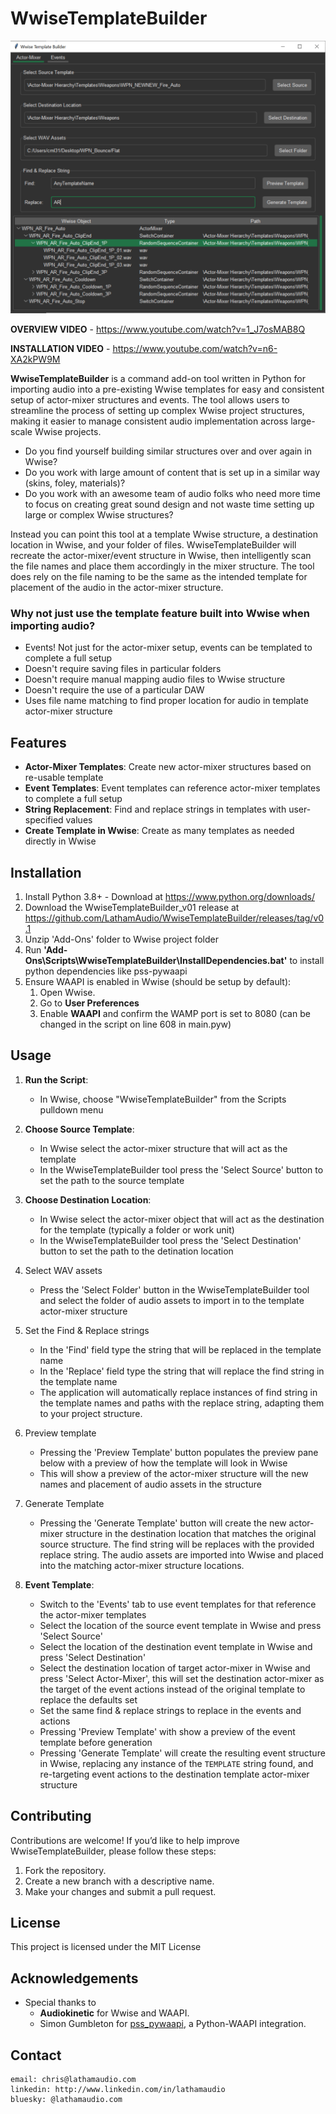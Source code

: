 # WwiseTemplateBuilder
<p align="center">
  <img src="https://github.com/LathamAudio/WwiseTemplateBuilder/blob/main/screenshots/07-WTBScreenshot.png"/>
</p>

**OVERVIEW VIDEO** - https://www.youtube.com/watch?v=1_J7osMAB8Q

**INSTALLATION VIDEO** - https://www.youtube.com/watch?v=n6-XA2kPW9M

**WwiseTemplateBuilder** is a command add-on tool written in Python for importing audio into a pre-existing Wwise templates for easy and consistent setup of actor-mixer structures and events. The tool allows users to streamline the process of setting up complex Wwise project structures, making it easier to manage consistent audio implementation across large-scale Wwise projects.

- Do you find yourself building similar structures over and over again in Wwise? 
- Do you work with large amount of content that is set up in a similar way (skins, foley, materials)? 
- Do you work with an awesome team of audio folks who need more time to focus on creating great sound design and not waste time setting up large or complex Wwise structures?

Instead you can point this tool at a template Wwise structure, a destination location in Wwise, and your folder of files. WwiseTemplateBuilder will recreate the actor-mixer/event structure in Wwise, then intelligently scan the file names and place them accordingly in the mixer structure. The tool does rely on the file naming to be the same as the intended template for placement of the audio in the actor-mixer structure.

### Why not just use the template feature built into Wwise when importing audio?
- Events! Not just for the actor-mixer setup, events can be templated to complete a full setup
- Doesn't require saving files in particular folders
- Doesn't require manual mapping audio files to Wwise structure 
- Doesn't require the use of a particular DAW
- Uses file name matching to find proper location for audio in template actor-mixer structure

## Features
- **Actor-Mixer Templates**: Create new actor-mixer structures based on re-usable template
- **Event Templates**: Event templates can reference actor-mixer templates to complete a full setup
- **String Replacement**: Find and replace strings in templates with user-specified values
- **Create Template in Wwise**: Create as many templates as needed directly in Wwise

## Installation
1. Install Python 3.8+ -  Download at https://www.python.org/downloads/
2. Download the WwiseTemplateBuilder_v01 release at https://github.com/LathamAudio/WwiseTemplateBuilder/releases/tag/v0.1
3. Unzip 'Add-Ons' folder to Wwise project folder
4. Run **'Add-Ons\Scripts\WwiseTemplateBuilder\InstallDependencies.bat'** to install python dependencies like pss-pywaapi
5. Ensure WAAPI is enabled in Wwise (should be setup by default):
	1. Open Wwise.
	2. Go to **User Preferences**
	3. Enable **WAAPI** and confirm the WAMP port is set to 8080 (can be changed in the script on line 608 in main.pyw)

## Usage
1. **Run the Script**:
	- In Wwise, choose "WwiseTemplateBuilder" from the Scripts pulldown menu

2. **Choose Source Template**:
	- In Wwise select the actor-mixer structure that will act as the template
	- In the WwiseTemplateBuilder tool press the 'Select Source' button to set the path to the source template

3. **Choose Destination Location**:
	- In Wwise select the actor-mixer object that will act as the destination for the template (typically a folder or work unit)
	- In the WwiseTemplateBuilder tool press the 'Select Destination' button to set the path to the detination location

4. Select WAV assets
	- Press the 'Select Folder' button in the WwiseTemplateBuilder tool and select the folder of audio assets to import in to the template actor-mixer structure

5. Set the Find & Replace strings
	- In the 'Find' field type the string that will be replaced in the template name
	- In the 'Replace' field type the string that will replace the find string in the template name
	- The application will automatically replace instances of find string in the template names and paths with the replace string, adapting them to your project structure.

6. Preview template
	- Pressing the 'Preview Template' button populates the preview pane below with a preview of how the template will look in Wwise
	- This will show a preview of the actor-mixer structure will the new names and placement of audio assets in the structure

7. Generate Template
	- Pressing the 'Generate Template' button will create the new actor-mixer structure in the destination location that matches the original source structure. The find string will be replaces with the provided replace string. The audio assets are imported into Wwise and placed into the matching actor-mixer structure locations.

8. **Event Template**:
	- Switch to the 'Events' tab to use event templates for that reference the actor-mixer templates
	- Select the location of the source event template in Wwise and press 'Select Source'
	- Select the location of the destination event template in Wwise and press 'Select Destination'
	- Select the destination location of target actor-mixer in Wwise and press 'Select Actor-Mixer', this will set the destination actor-mixer as the target of the event actions instead of the original template to replace the defaults set
	- Set the same find & replace strings to replace in the events and actions
	- Pressing 'Preview Template' with show a preview of the event template before generation
	- Pressing 'Generate Template' will create the resulting event structure in Wwise, replacing any instance of the `TEMPLATE` string found, and re-targeting event actions to the destination template actor-mixer structure

## Contributing

Contributions are welcome! If you’d like to help improve WwiseTemplateBuilder, please follow these steps:

1. Fork the repository.
2. Create a new branch with a descriptive name.
3. Make your changes and submit a pull request.


## License

This project is licensed under the MIT License

## Acknowledgements

- Special thanks to 
	- **Audiokinetic** for Wwise and WAAPI.
	- Simon Gumbleton for [pss_pywaapi](https://github.com/some_repo), a Python-WAAPI integration.


## Contact
	email: chris@lathamaudio.com
	linkedin: http://www.linkedin.com/in/lathamaudio
	bluesky: @lathamaudio.com
